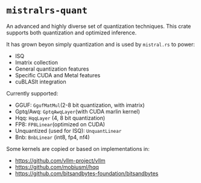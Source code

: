 # `mistralrs-quant`

An advanced and highly diverse set of quantization techniques. This crate supports both quantization and optimized inference.

It has grown beyon simply quantization and is used by `mistral.rs` to power:

- ISQ
- Imatrix collection
- General quantization features
- Specific CUDA and Metal features
- cuBLASlt integration

Currently supported:

- GGUF: `GgufMatMul`(2-8 bit quantization, with imatrix)
- Gptq/Awq: `GptqAwqLayer`(with CUDA marlin kernel)
- Hqq: `HqqLayer` (4, 8 bit quantization)
- FP8: `FP8Linear`(optimized on CUDA)
- Unquantized (used for ISQ): `UnquantLinear`
- Bnb: `BnbLinear` (int8, fp4, nf4)

Some kernels are copied or based on implementations in:

- https://github.com/vllm-project/vllm
- https://github.com/mobiusml/hqq
- https://github.com/bitsandbytes-foundation/bitsandbytes
